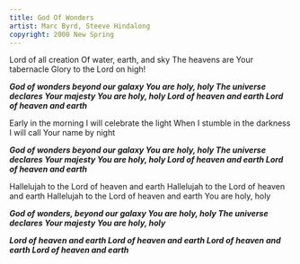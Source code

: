 ```yaml
---
title: God Of Wonders
artist: Marc Byrd, Steeve Hindalong
copyright: 2000 New Spring
---
```

Lord of all creation
Of water, earth, and sky
The heavens are Your tabernacle
Glory to the Lord on high!

 ***God of wonders beyond our galaxy
  You are holy, holy
  The universe declares Your majesty
  You are holy, holy
  Lord of heaven and earth
  Lord of heaven and earth***

Early in the morning
I will celebrate the light
When I stumble in the darkness
I will call Your name by night

 ***God of wonders beyond our galaxy
  You are holy, holy
  The universe declares Your majesty
  You are holy, holy
  Lord of heaven and earth
  Lord of heaven and earth***

Hallelujah to the Lord of heaven and earth
Hallelujah to the Lord of heaven and earth
Hallelujah to the Lord of heaven and earth
You are holy, holy

 ***God of wonders, beyond our galaxy
   You are holy, holy
   The universe declares Your majesty
   You are holy, holy***

 ***Lord of heaven and earth
   Lord of heaven and earth
   Lord of heaven and earth
   Lord of heaven and earth***